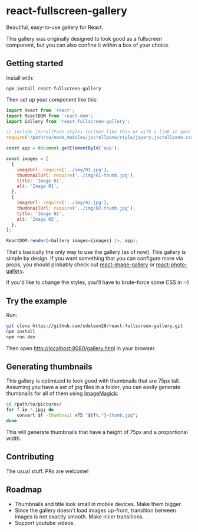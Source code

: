 # react-fullscreen-gallery

Beautiful, easy-to-use gallery for React.

This gallery was originally designed to look good as a fullscreen component, but you can also confine it within a box of your choice.

## Getting started

Install with:

```
npm install react-fullscreen-gallery
```

Then set up your component like this:

```js
import React from 'react';
import ReactDOM from 'react-dom';
import Gallery from 'react-fullscreen-gallery';

// Include jScrollPane styles (either like this or with a link in your HTML)
require('/path/to/node_modules/jscrollpane/style/jquery.jscrollpane.css');

const app = document.getElementById('app');

const images = [
  {
    imageUrl: require('../img/01.jpg'),
    thumbnailUrl: require('../img/01-thumb.jpg'),
    title: 'Image 01',
    alt: 'Image 01',
  },
  {
    imageUrl: require('../img/02.jpg'),
    thumbnailUrl: require('../img/02-thumb.jpg'),
    title: 'Image 02',
    alt: 'Image 02',
  },
];

ReactDOM.render(<Gallery images={images} />, app);
```

That's basically the only way to use the gallery (as of now). This gallery is simple by design. If you want something that you can configure more via props, you should probably check out [react-image-gallery](https://github.com/xiaolin/react-image-gallery) or [react-photo-gallery](https://github.com/neptunian/react-photo-gallery).

If you'd like to change the styles, you'll have to brute-force some CSS in :-)

## Try the example

Run:

```bash
git clone https://github.com/sdeleon28/react-fullscreen-gallery.git
npm install
npm run dev
```

Then open [http://localhost:8080/gallery.html](http://localhost:8080/gallery.html) in your browser.

## Generating thumbnails

This gallery is optimized to look good with thumbnails that are 75px tall. Assuming you have a set of jpg files in a folder, you can easily generate thumbnails for all of them using [ImageMagick](http://www.imagemagick.org/script/index.php):

```bash
cd /path/to/pictures/
for f in *.jpg; do
    convert $f -thumbnail x75 "${f%.*}-thumb.jpg";
done
```

This will generate thumbnails that have a height of 75px and a proportional width.

## Contributing

The usual stuff. PRs are welcome!

## Roadmap

* Thumbnails and title look small in mobile devices. Make them bigger.
* Since the gallery doesn't load images up-front, transition between images is not exactly smooth. Make nicer transitions.
* Support youtube videos.
